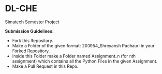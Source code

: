 # DL-CHE
Simutech Semester Project

<b> Submission Guidelines: </b>
- Fork this Repository.
- Make a Folder of the given format: 200954_Shreyansh Pachauri in your Forked Repository.
- Inside this Folder make a Folder named Assignment_n (for nth assignment) which contains all the Python Files in the given Assignment.
- Make a Pull Request in this Repo.
